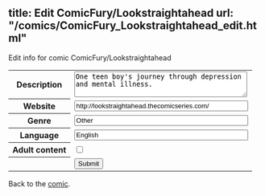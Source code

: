 title: Edit ComicFury/Lookstraightahead
url: "/comics/ComicFury_Lookstraightahead_edit.html"
---
Edit info for comic ComicFury/Lookstraightahead

<form name="comic" action="http://gaepostmail.appspot.com/comic/" method="post">
<table class="comicinfo">
<tr>
<th>Description</th><td><textarea name="description" cols="40" rows="3">One teen boy's journey through depression and mental illness.</textarea></td>
</tr>
<tr>
<th>Website</th><td><input type="text" name="url" value="http://lookstraightahead.thecomicseries.com/" size="40"/></td>
</tr>
<tr>
<th>Genre</th><td><input type="text" name="genre" value="Other" size="40"/></td>
</tr>
<tr>
<th>Language</th><td><input type="text" name="language" value="English" size="40"/></td>
</tr>
<tr>
<th>Adult content</th><td><input type="checkbox" name="adult" value="adult" /></td>
</tr>
<tr>
<th></th><td>
<input type="hidden" name="comic" value="ComicFury_Lookstraightahead" />
<input type="submit" name="submit" value="Submit" />
</td>
</tr>
</table>
</form>

Back to the [comic](ComicFury_Lookstraightahead.html).
